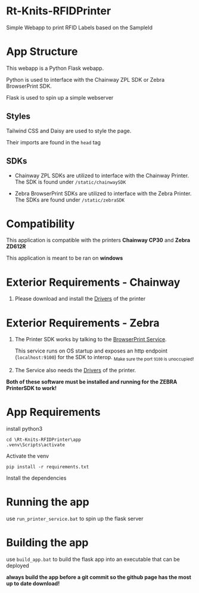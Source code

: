 # Rt-Knits-RFIDPrinter

Simple Webapp to print RFID Labels based on the SampleId

# App Structure

This webapp is a Python Flask webapp.

Python is used to interface with the Chainway ZPL SDK or Zebra BrowserPrint SDK.

Flask is used to spin up a simple webserver

## Styles

Tailwind CSS and Daisy are used to style the page.

Their imports are found in the `head` tag

## SDKs

- Chainway ZPL SDKs are utilized to interface with the Chainway Printer. The SDK is found under `/static/chainwaySDK`

- Zebra BrowserPrint SDKs are utilized to interface with the Zebra Printer. The SDKs are found under `/static/zebraSDK`

# Compatibility

This application is compatible with the printers **Chainway CP30** and **Zebra ZD612R**

This application is meant to be ran on **windows**

# Exterior Requirements - Chainway

1. Please download and install the [Drivers](https://www.chainway.net/Support/Info/30) of the printer

# Exterior Requirements - Zebra

1. The Printer SDK works by talking to the [BrowserPrint Service](https://www.zebra.com/us/en/support-downloads/printer-software/by-request-software.html).

   This service runs on OS startup and exposes an http endpoint (`localhost:9100`) for the SDK to interop.
   <sub>Make sure the port `9100` is unoccupied!</sub>

2. The Service also needs the [Drivers](https://www.zebra.com/us/en/support-downloads/printers/desktop/zd621.html) of the printer.

**Both of these software must be installed and running for the ZEBRA PrinterSDK to work!**

# App Requirements

install python3

```
cd \Rt-Knits-RFIDPrinter\app
.venv\Scripts\activate
```

Activate the venv

```
pip install -r requirements.txt
```

Install the dependencies

# Running the app

use `run_printer_service.bat` to spin up the flask server

# Building the app

use `build_app.bat` to build the flask app into an executable that can be deployed

**always build the app before a git commit so the github page has the most up to date download!**
